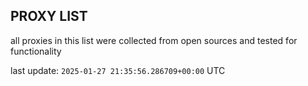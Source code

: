 ## PROXY LIST

all proxies in this list were collected from open sources and tested for functionality

last update: `2025-01-27 21:35:56.286709+00:00` UTC